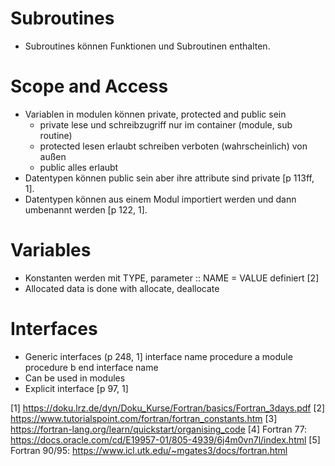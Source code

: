 # Subroutines

- Subroutines können Funktionen und Subroutinen enthalten.

# Scope and Access

- Variablen in modulen können private, protected and public sein
  - private lese und schreibzugriff nur im container (module, sub routine)
  - protected lesen erlaubt schreiben verboten (wahrscheinlich) von außen
  - public alles erlaubt
- Datentypen können public sein aber ihre attribute sind private [p 113ff, 1].
- Datentypen können aus einem Modul importiert werden und dann umbenannt werden [p 122, 1].


# Variables

- Konstanten werden mit TYPE, parameter :: NAME = VALUE definiert [2]
- Allocated data is done with allocate, deallocate

# Interfaces

- Generic interfaces (p 248, 1]
interface name
   procedure a
   module procedure b
end interface name
- Can be used in modules
- Explicit interface [p 97, 1]

[1] https://doku.lrz.de/dyn/Doku_Kurse/Fortran/basics/Fortran_3days.pdf
[2] https://www.tutorialspoint.com/fortran/fortran_constants.htm
[3] https://fortran-lang.org/learn/quickstart/organising_code
[4] Fortran 77: https://docs.oracle.com/cd/E19957-01/805-4939/6j4m0vn7l/index.html
[5] Fortran 90/95: https://www.icl.utk.edu/~mgates3/docs/fortran.html
